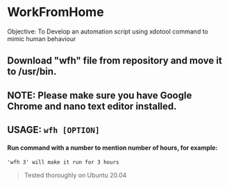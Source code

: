 # WorkFromHome
Objective: To Develop an automation script using xdotool command to mimic human behaviour
## Download "wfh" file from repository and move it to /usr/bin.
## NOTE: Please make sure you have Google Chrome and nano text editor installed.
## USAGE: ```wfh [OPTION]```
#### Run command with a number to mention number of hours, for example:
```
'wfh 3' will make it run for 3 hours
```
 > Tested thoroughly on Ubuntu 20.04
